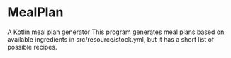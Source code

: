 # MealPlan
A Kotlin meal plan generator
This program generates meal plans based on available ingredients in src/resource/stock.yml, but it has a short list of possible recipes.
